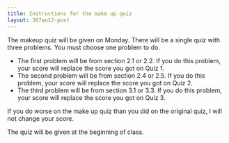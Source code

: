 ```yaml
---
title: Instructions for the make up quiz
layout: 307au12-post
---
```


The makeup quiz will be given on Monday. There will be a single quiz with three
problems. You must choose one problem to do.

- The first problem will be from section 2.1 or 2.2. If you do this problem,
  your score will replace the score you got on Quiz 1.
- The second problem will be from section 2.4 or 2.5. If you do this problem,
  your score will replace the score you got on Quiz 2.
- The third problem will be from section 3.1 or 3.3. If you do this problem,
  your score will replace the score you got on Quiz 3.

If you do worse on the make up quiz than you did on the original quiz, I will
not change your score.

The quiz will be given at the beginning of class.
